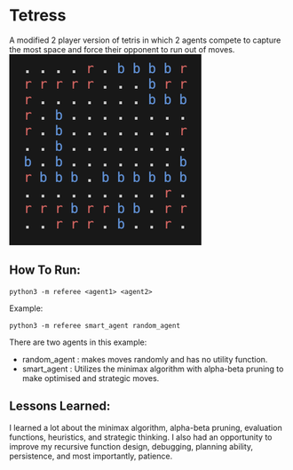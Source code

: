 # Tetress
 A modified 2 player version of tetris in which 2 agents compete to capture the most space and force their opponent to run out of moves.\
![](https://github.com/ReevesyD/Tetress/blob/main/tetress_gif.gif)
## How To Run:
```
python3 -m referee <agent1> <agent2>
```
Example:
```
python3 -m referee smart_agent random_agent
```

There are two agents in this example:
- random_agent : makes moves randomly and has no utility function.
- smart_agent : Utilizes the minimax algorithm with alpha-beta pruning to make optimised and strategic moves.

## Lessons Learned:
I learned a lot about the minimax algorithm, alpha-beta pruning, evaluation functions, heuristics, and strategic thinking. I also had an opportunity to improve my recursive function design, debugging, planning ability, persistence, and most importantly, patience.
